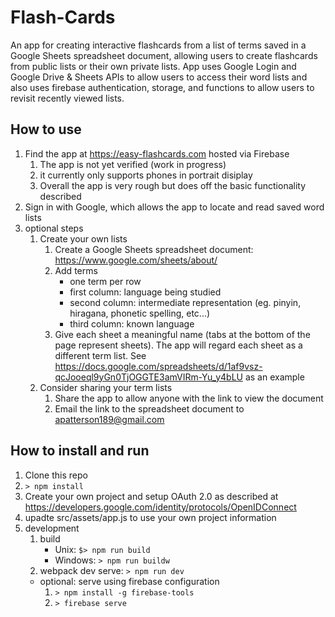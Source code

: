 # Flash-Cards
An app for creating interactive flashcards from a list of terms saved in a Google Sheets spreadsheet document, allowing users to create flashcards from public lists or their own private lists. App uses Google Login and Google Drive & Sheets APIs to allow users to access their word lists and also uses firebase authentication, storage, and functions to allow users to revisit recently viewed lists. 

## How to use
1. Find the app at https://easy-flashcards.com hosted via Firebase
    1. The app is not yet verified (work in progress)
    2. it currently only supports phones in portrait disiplay
    3. Overall the app is very rough but does off the basic functionality described
2. Sign in with Google, which allows the app to locate and read saved word lists
3. optional steps
    1. Create your own lists
        1. Create a Google Sheets spreadsheet document: https://www.google.com/sheets/about/
        2. Add terms
            * one term per row
            * first column: language being studied
            * second column: intermediate representation (eg. pinyin, hiragana, phonetic spelling, etc...)
            * third column: known language
        3. Give each sheet a meaningful name (tabs at the bottom of the page represent sheets). The app will regard each sheet as a different term list. See https://docs.google.com/spreadsheets/d/1af9vsz-qcJooeql9yGn0TjOGGTE3amVIRm-Yu_y4bLU as an example
    2. Consider sharing your term lists
        1. Share the app to allow anyone with the link to view the document
        2. Email the link to the spreadsheet document to apatterson189@gmail.com
## How to install and run
1. Clone this repo
2. `> npm install`
3. Create your own project and setup OAuth 2.0 as described at https://developers.google.com/identity/protocols/OpenIDConnect
4. upadte src/assets/app.js to use your own project information  
5. development
    1. build 
        * Unix: `$> npm run build`
        * Windows: `> npm run buildw`
    2. webpack dev serve: `> npm run dev`
    * optional: serve using firebase configuration
        1. `> npm install -g firebase-tools`
        2. `> firebase serve`

